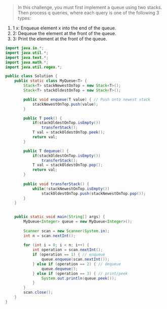 > In this challenge, you must first implement a queue using two stacks. Then process q queries, where each query is one of the following 3 types:
1. 1 x: Enqueue element x into the end of the queue.
2. 2: Dequeue the element at the front of the queue.
3. 3: Print the element at the front of the queue.

```java
import java.io.*;
import java.util.*;
import java.text.*;
import java.math.*;
import java.util.regex.*;

public class Solution {
    public static class MyQueue<T> {
        Stack<T> stackNewestOnTop = new Stack<T>();
        Stack<T> stackOldestOnTop = new Stack<T>();

        public void enqueue(T value) { // Push onto newest stack
            stackNewestOnTop.push(value);
        }

        public T peek() {
            if(stackOldestOnTop.isEmpty())
                transferStack();
            T val = stackOldestOnTop.peek();
            return val;
        }

        public T dequeue() {
            if(stackOldestOnTop.isEmpty())
                transferStack();
            T val = stackOldestOnTop.pop();
            return val;
        }
        
        public void transferStack() {
            while(!stackNewestOnTop.isEmpty())
                stackOldestOnTop.push(stackNewestOnTop.pop());
        }
    }

    
    public static void main(String[] args) {
        MyQueue<Integer> queue = new MyQueue<Integer>();
        
        Scanner scan = new Scanner(System.in);
        int n = scan.nextInt();
        
        for (int i = 0; i < n; i++) {
            int operation = scan.nextInt();
            if (operation == 1) { // enqueue
                queue.enqueue(scan.nextInt());
            } else if (operation == 2) { // dequeue
                queue.dequeue();
            } else if (operation == 3) { // print/peek
                System.out.println(queue.peek());
            }
        }
        scan.close();
    }
}
```
